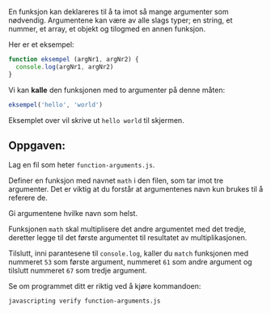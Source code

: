 En funksjon kan deklareres til å ta imot så mange argumenter som nødvendig. Argumentene kan være av alle slags typer; en string, et nummer, et array, et objekt og tilogmed en annen funksjon.

Her er et eksempel:

```js
function eksempel (argNr1, argNr2) {
  console.log(argNr1, argNr2)
}
```

Vi kan **kalle** den funksjonen med to argumenter på denne måten:

```js
eksempel('hello', 'world')
```

Eksemplet over vil skrive ut `hello world` til skjermen.

## Oppgaven:

Lag en fil som heter `function-arguments.js`.

Definer en funksjon med navnet `math` i den filen, som tar imot tre argumenter. Det er viktig at du forstår at argumentenes navn kun brukes til å referere de.

Gi argumentene hvilke navn som helst.

Funksjonen `math` skal multiplisere det andre argumentet med det tredje, deretter legge til det første argumentet til resultatet av multiplikasjonen.

Tilslutt, inni parantesene til `console.log`, kaller du `match` funksjonen med nummeret `53` som første argument, nummeret `61` som andre argument og tilslutt nummeret `67` som tredje argument.

Se om programmet ditt er riktig ved å kjøre kommandoen:

```bash
javascripting verify function-arguments.js
```
